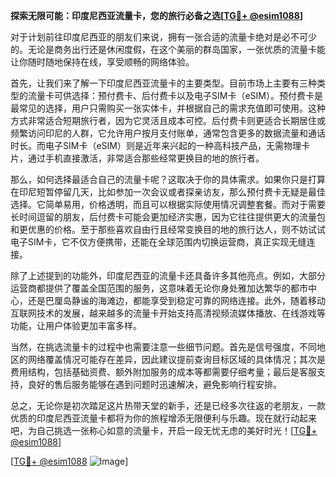 **探索无限可能：印度尼西亚流量卡，您的旅行必备之选[[TG💪+ @esim1088](https://t.me/s/esim1088)]**

对于计划前往印度尼西亚的朋友们来说，拥有一张合适的流量卡绝对是必不可少的。无论是商务出行还是休闲度假，在这个美丽的群岛国家，一张优质的流量卡能让你随时随地保持在线，享受顺畅的网络体验。

首先，让我们来了解一下印度尼西亚流量卡的主要类型。目前市场上主要有三种类型的流量卡可供选择：预付费卡、后付费卡以及电子SIM卡（eSIM）。预付费卡是最常见的选择，用户只需购买一张实体卡，并根据自己的需求充值即可使用。这种方式非常适合短期旅行者，因为它灵活且成本可控。后付费卡则更适合长期居住或频繁访问印尼的人群，它允许用户按月支付账单，通常包含更多的数据流量和通话时长。而电子SIM卡（eSIM）则是近年来兴起的一种高科技产品，无需物理卡片，通过手机直接激活，非常适合那些经常更换目的地的旅行者。

那么，如何选择最适合自己的流量卡呢？这取决于你的具体需求。如果你只是打算在印尼短暂停留几天，比如参加一次会议或者探亲访友，那么预付费卡无疑是最佳选择。它简单易用，价格透明，而且可以根据实际使用情况调整套餐。而对于需要长时间逗留的朋友，后付费卡可能会更加经济实惠，因为它往往提供更大的流量包和更优惠的价格。至于那些喜欢自由行且经常变换目的地的旅行达人，则不妨试试电子SIM卡，它不仅方便携带，还能在全球范围内切换运营商，真正实现无缝连接。

除了上述提到的功能外，印度尼西亚的流量卡还具备许多其他亮点。例如，大部分运营商都提供了覆盖全国范围的服务，这意味着无论你身处雅加达繁华的都市中心，还是巴厘岛静谧的海滩边，都能享受到稳定可靠的网络连接。此外，随着移动互联网技术的发展，越来越多的流量卡开始支持高清视频流媒体播放、在线游戏等功能，让用户体验更加丰富多样。

当然，在挑选流量卡的过程中也需要注意一些细节问题。首先是信号强度，不同地区的网络覆盖情况可能存在差异，因此建议提前查询目标区域的具体情况；其次是费用结构，包括基础资费、额外附加服务的成本等都需要仔细考量；最后是客服支持，良好的售后服务能够在遇到问题时迅速解决，避免影响行程安排。

总之，无论你是初次踏足这片热带天堂的新手，还是已经多次往返的老朋友，一款优质的印度尼西亚流量卡都将为你的旅程增添无限便利与乐趣。现在就行动起来吧，为自己挑选一张称心如意的流量卡，开启一段无忧无虑的美好时光！[[TG💪+ @esim1088](https://t.me/s/esim1088)]

[[TG💪+ @esim1088](https://t.me/s/esim1088) ![Image](https://i.postimg.cc/4NQfJmqS/Snipaste-2025-05-13-00-14-12.png)]
